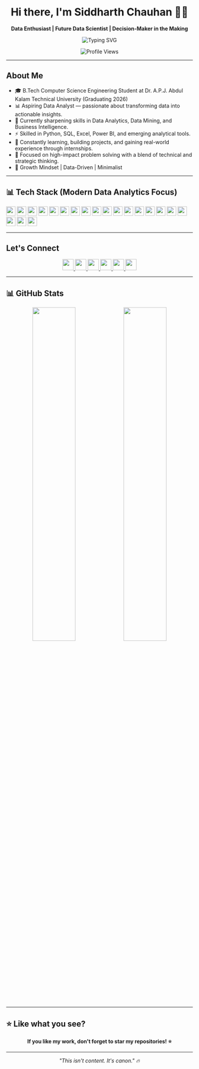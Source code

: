 <h1 align="center">Hi there, I'm Siddharth Chauhan 👋🏻</h1>
<p align="center"><b>Data Enthusiast | Future Data Scientist | Decision-Maker in the Making</b></p>

<p align="center">
  <img src="https://readme-typing-svg.demolab.com?font=Fira+Code&pause=2000&color=00BFFF&center=true&vCenter=true&width=435&lines=Turning+Data+Into+Decisions;Learning+%7C+Analyzing+%7C+Growing" alt="Typing SVG" />
</p>

<p align="center">
  <img src="https://komarev.com/ghpvc/?username=thesiddemigod&label=Profile%20Views&color=0e75b6&style=flat" alt="Profile Views" />
</p>


---

## About Me
- 🎓 B.Tech Computer Science Engineering Student at Dr. A.P.J. Abdul Kalam Technical University (Graduating 2026)
- 📊 Aspiring Data Analyst — passionate about transforming data into actionable insights.
- 🚀 Currently sharpening skills in Data Analytics, Data Mining, and Business Intelligence.
- ⚡ Skilled in Python, SQL, Excel, Power BI, and emerging analytical tools.
- 🌱 Constantly learning, building projects, and gaining real-world experience through internships.
- 🎯 Focused on high-impact problem solving with a blend of technical and strategic thinking.
- 🧠 Growth Mindset | Data-Driven | Minimalist

---

## 📊 Tech Stack (Modern Data Analytics Focus)

<div align="left">
  <!-- Core Technologies -->
  <img src="https://img.shields.io/badge/Python-3776AB?style=flat-square&logo=python&logoColor=white" height="25px"/>
  <img src="https://img.shields.io/badge/SQL-4479A1?style=flat-square&logo=MySQL&logoColor=white" height="25px"/>
  <img src="https://img.shields.io/badge/R-276DC3?style=flat-square&logo=r&logoColor=white" height="25px"/>
  <img src="https://img.shields.io/badge/Excel-217346?style=flat-square&logo=microsoft-excel&logoColor=white" height="25px"/>
  <img src="https://img.shields.io/badge/Power%20BI-F2C811?style=flat-square&logo=powerbi&logoColor=black" height="25px"/>
  <img src="https://img.shields.io/badge/Tableau-E97627?style=flat-square&logo=tableau&logoColor=white" height="25px"/>
  
  <!-- Advanced Analytics Tools -->
  <img src="https://img.shields.io/badge/Apache%20Spark-E25A1C?style=flat-square&logo=apache-spark&logoColor=white" height="25px"/>
  <img src="https://img.shields.io/badge/Google%20BigQuery-4285F4?style=flat-square&logo=googlebigquery&logoColor=white" height="25px"/>
  <img src="https://img.shields.io/badge/PowerShell-2C587C?style=flat-square&logo=powershell&logoColor=white" height="25px"/>
  
  <!-- Python Libraries -->
  <img src="https://img.shields.io/badge/Pandas-150458?style=flat-square&logo=pandas&logoColor=white" height="25px"/>
  <img src="https://img.shields.io/badge/NumPy-013243?style=flat-square&logo=numpy&logoColor=white" height="25px"/>
  <img src="https://img.shields.io/badge/Matplotlib-0077B5?style=flat-square&logo=matplotlib&logoColor=white" height="25px"/>
  <img src="https://img.shields.io/badge/Seaborn-9A1E2A?style=flat-square&logo=seaborn&logoColor=white" height="25px"/>
  <img src="https://img.shields.io/badge/Scikit--learn-F7931E?style=flat-square&logo=scikit-learn&logoColor=white" height="25px"/>
  <img src="https://img.shields.io/badge/TensorFlow-FF6F00?style=flat-square&logo=tensorflow&logoColor=white" height="25px"/>
  <img src="https://img.shields.io/badge/Keras-D00000?style=flat-square&logo=keras&logoColor=white" height="25px"/>
  
  <!-- Cloud Platforms and Databases -->
  <img src="https://img.shields.io/badge/AWS%20S3-FF9900?style=flat-square&logo=amazonaws&logoColor=white" height="25px"/>
  <img src="https://img.shields.io/badge/Google%20Cloud-4285F4?style=flat-square&logo=googlecloud&logoColor=white" height="25px"/>
  <img src="https://img.shields.io/badge/MongoDB-4EA94B?style=flat-square&logo=mongodb&logoColor=white" height="25px"/>
  <img src="https://img.shields.io/badge/SQLServer-CC2927?style=flat-square&logo=microsoftsqlserver&logoColor=white" height="25px"/>
</div>

---


## Let's Connect
<p align="center">
  <a href="https://linkedin.com/in/thesiddemigod" target="_blank">
    <img src="https://img.shields.io/badge/LinkedIn-0A66C2?style=for-the-badge&logo=linkedin&logoColor=white" height="30px"/>
  </a>
  <a href="mailto:siddemigod1@gmail.com" target="_blank">
    <img src="https://img.shields.io/badge/Gmail-D14836?style=for-the-badge&logo=gmail&logoColor=white" height="30px"/>
  </a>
  <a href="https://x.com/Thesiddemigod" target="_blank">
    <img src="https://img.shields.io/badge/X-000000?style=for-the-badge&logo=twitter&logoColor=white" height="30px"/>
  </a>
  <a href="https://youtube.com/@thesiddemigod" target="_blank">
    <img src="https://img.shields.io/badge/YouTube-FF0000?style=for-the-badge&logo=youtube&logoColor=white" height="30px"/>
  </a>
  <a href="https://instagram.com/thesiddemigod" target="_blank">
    <img src="https://img.shields.io/badge/Instagram-E4405F?style=for-the-badge&logo=instagram&logoColor=white" height="30px"/>
  </a>
  <a href="https://www.facebook.com/thesiddemigod" target="_blank">
    <img src="https://img.shields.io/badge/Facebook-1877F2?style=for-the-badge&logo=facebook&logoColor=white" height="30px"/>
  </a>
</p>


---

## 📊 GitHub Stats
<div align="center">
  <img src="https://github-readme-stats.vercel.app/api?username=thesiddemigod&show_icons=true&theme=dark&hide_border=true" width="48%" />
  <img src="https://github-readme-streak-stats.herokuapp.com/?user=thesiddemigod&theme=dark&hide_border=true" width="48%" />
</div>

---

## ⭐️ Like what you see? 
<p align="center">
  <b>If you like my work, don't forget to star my repositories! ⭐</b>
</p>

---

<p align="center"><i>"This isn't content. It's canon." 🔥</i></p>
